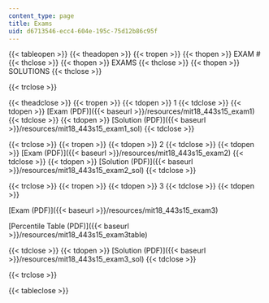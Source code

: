 ```yaml
---
content_type: page
title: Exams
uid: d6713546-ecc4-604e-195c-75d12b86c95f
---
```


{{< tableopen >}}
{{< theadopen >}}
{{< tropen >}}
{{< thopen >}}
EXAM #
{{< thclose >}}
{{< thopen >}}
EXAMS
{{< thclose >}}
{{< thopen >}}
SOLUTIONS
{{< thclose >}}

{{< trclose >}}

{{< theadclose >}}
{{< tropen >}}
{{< tdopen >}}
1
{{< tdclose >}}
{{< tdopen >}}
[Exam (PDF)]({{< baseurl >}}/resources/mit18_443s15_exam1)
{{< tdclose >}}
{{< tdopen >}}
[Solution (PDF)]({{< baseurl >}}/resources/mit18_443s15_exam1_sol)
{{< tdclose >}}

{{< trclose >}}
{{< tropen >}}
{{< tdopen >}}
2
{{< tdclose >}}
{{< tdopen >}}
[Exam (PDF)]({{< baseurl >}}/resources/mit18_443s15_exam2)
{{< tdclose >}}
{{< tdopen >}}
[Solution (PDF)]({{< baseurl >}}/resources/mit18_443s15_exam2_sol)
{{< tdclose >}}

{{< trclose >}}
{{< tropen >}}
{{< tdopen >}}
3
{{< tdclose >}}
{{< tdopen >}}


[Exam (PDF)]({{< baseurl >}}/resources/mit18_443s15_exam3)

[Percentile Table (PDF)]({{< baseurl >}}/resources/mit18_443s15_exam3table)


{{< tdclose >}}
{{< tdopen >}}
[Solution (PDF)]({{< baseurl >}}/resources/mit18_443s15_exam3_sol)
{{< tdclose >}}

{{< trclose >}}

{{< tableclose >}}